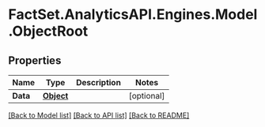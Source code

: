 # FactSet.AnalyticsAPI.Engines.Model.ObjectRoot
## Properties

Name | Type | Description | Notes
------------ | ------------- | ------------- | -------------
**Data** | [**Object**](.md) |  | [optional] 

[[Back to Model list]](../README.md#documentation-for-models) [[Back to API list]](../README.md#documentation-for-api-endpoints) [[Back to README]](../README.md)

